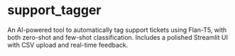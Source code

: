 # support_tagger
An AI-powered tool to automatically tag support tickets using Flan-T5, with both zero-shot and few-shot classification. Includes a polished Streamlit UI with CSV upload and real-time feedback.
